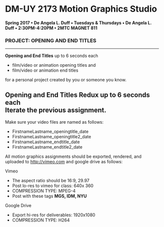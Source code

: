 # DM-UY 2173 Motion Graphics Studio

#### Spring 2017 • De Angela L. Duff • Tuesdays &amp; Thursdays • De Angela L. Duff • 2:30PM-4:20PM • 2MTC MAGNET 811

### PROJECT: OPENING AND END TITLES

---

**Opening and End Titles** up to 6 seconds each
* film/video or animation opening titles and 
* film/video or animation end titles 

for a personal project created by you or someone you know.

**Opening and End Titles Redux** up to 6 seconds each  
Iterate the previous assignment.
---

Make sure your video files are named as follows:
* FirstnameLastname_openingtitle_date
* FirstnameLastname_openingtitle2_date
* FirstnameLastname_endtitle_date
* FirstnameLastname_endtitle2_date

All motion graphics assignments should be exported, rendered, and uploaded to http://vimeo.com and google drive as follows:

Vimeo
* The aspect ratio should be 16:9, 29.97
* Post lo-res to vimeo for class: 640x 360
* COMPRESSION TYPE: MPEG-4
* Post with these tags **MGS, IDM, NYU**

Google Drive
* Export hi-res for deliverables: 1920x1080
* COMPRESSION TYPE: H264